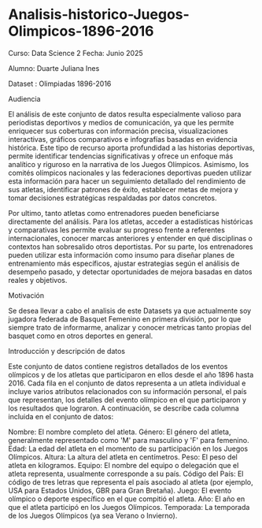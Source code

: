 # Analisis-historico-Juegos-Olimpicos-1896-2016

Curso: Data Science 2
Fecha: Junio 2025

Alumno: Duarte Juliana Ines

Dataset : Olimpiadas 1896-2016

Audiencia

El análisis de este conjunto de datos resulta especialmente valioso para periodistas deportivos y medios de comunicación, ya que les permite enriquecer sus coberturas con información precisa, visualizaciones interactivas, gráficos comparativos e infografías basadas en evidencia histórica. Este tipo de recurso aporta profundidad a las historias deportivas, permite identificar tendencias significativas y ofrece un enfoque más analítico y riguroso en la narrativa de los Juegos Olímpicos. Asimismo, los comités olímpicos nacionales y las federaciones deportivas pueden utilizar esta información para hacer un seguimiento detallado del rendimiento de sus atletas, identificar patrones de éxito, establecer metas de mejora y tomar decisiones estratégicas respaldadas por datos concretos.

Por ultimo, tanto atletas como entrenadores pueden beneficiarse directamente del análisis. Para los atletas, acceder a estadísticas históricas y comparativas les permite evaluar su progreso frente a referentes internacionales, conocer marcas anteriores y entender en qué disciplinas o contextos han sobresalido otros deportistas. Por su parte, los entrenadores pueden utilizar esta información como insumo para diseñar planes de entrenamiento más específicos, ajustar estrategias según el análisis de desempeño pasado, y detectar oportunidades de mejora basadas en datos reales y objetivos.

Motivación

Se desea llevar a cabo el analisis de este Datasets ya que actualmente soy jugadora federada de Basquet Femenino en primera división, por lo que siempre trato de informarme, analizar y conocer metricas tanto propias del basquet como en otros deportes en general.

Introducción y descripción de datos

Este conjunto de datos contiene registros detallados de los eventos olímpicos y de los atletas que participaron en ellos desde el año 1896 hasta 2016. Cada fila en el conjunto de datos representa a un atleta individual e incluye varios atributos relacionados con su información personal, el país que representan, los detalles del evento olímpico en el que participaron y los resultados que lograron. A continuación, se describe cada columna incluida en el conjunto de datos:

Nombre: El nombre completo del atleta.
Género: El género del atleta, generalmente representado como 'M' para masculino y 'F' para femenino.
Edad: La edad del atleta en el momento de su participación en los Juegos Olímpicos.
Altura: La altura del atleta en centímetros.
Peso: El peso del atleta en kilogramos.
Equipo: El nombre del equipo o delegación que el atleta representa, usualmente corresponde a su país.
Código del País: El código de tres letras que representa el país asociado al atleta (por ejemplo, USA para Estados Unidos, GBR para Gran Bretaña).
Juego: El evento olímpico o deporte específico en el que compitió el atleta.
Año: El año en que el atleta participó en los Juegos Olímpicos.
Temporada: La temporada de los Juegos Olímpicos (ya sea Verano o Invierno).
